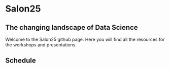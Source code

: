 # Salon25
## The changing landscape of Data Science
Welcome to the Salon25 github page. Here you will find all the resources for the workshops and presentations.

## Schedule

